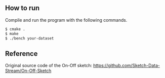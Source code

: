 ## How to run

Compile and run the program with the following commands.

```bash
$ cmake .
$ make
$ ./bench your-dataset
```

## Reference

Original source code of the On-Off sketch: https://github.com/Sketch-Data-Stream/On-Off-Sketch
